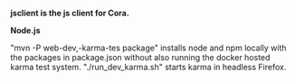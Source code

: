 **jsclient is the js client for Cora.**

**Node.js**

"mvn -P web-dev,-karma-tes package" installs node and npm locally with the packages in package.json without also running the docker hosted karma test system.
"./run_dev_karma.sh" starts karma in headless Firefox.
